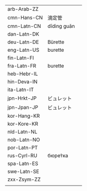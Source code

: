 | | | |
|-|-|-|
| arb-Arab-ZZ |  |  |
| cmn-Hans-CN | 滴定管 |  |
| cmn-Latn-CN | dīdìng guǎn |  |
| dan-Latn-DK |  |  |
| deu-Latn-DE | Bürette |  |
| eng-Latn-US | burette |  |
| fin-Latn-FI |  |  |
| fra-Latn-FR | burette |  |
| heb-Hebr-IL |  |  |
| hin-Deva-IN |  |  |
| ita-Latn-IT |  |  |
| jpn-Hrkt-JP | ビュレット |  |
| jpn-Jpan-JP | ビュレット |  |
| kor-Hang-KR |  |  |
| kor-Kore-KR |  |  |
| nld-Latn-NL |  |  |
| nob-Latn-NO |  |  |
| por-Latn-PT |  |  |
| rus-Cyrl-RU | бюре́тка |  |
| spa-Latn-ES |  |  |
| swe-Latn-SE |  |  |
| zxx-Zsym-ZZ |  |  |
|  |  |  |